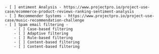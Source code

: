     - [ ] entiment Analysis - https://www.projectpro.io/project-use-case/ecommerce-product-reviews-ranking-sentiment-analysis
    - [ ] Recommender Systems - https://www.projectpro.io/project-use-case/music-recommendation-challenge
    - [ ] Spam email filtering - 
        - [ ] Case-based filtering
        - [ ] Adaptive filtering
        - [ ] Rule-based filtering
        - [ ] Content-based filtering
        - [ ] Content-based filtering
